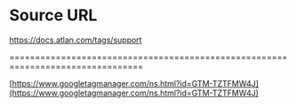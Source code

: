 # Source URL
https://docs.atlan.com/tags/support

================================================================================

<!--
canonical: https://docs.atlan.com/tags/support
link-alternate: https://docs.atlan.com/tags/support
meta-docsearch:docusaurus_tag: doc_tag_doc_list
meta-docsearch:language: en
meta-docsearch:version: current
meta-docusaurus_locale: en
meta-docusaurus_tag: doc_tag_doc_list
meta-docusaurus_version: current
meta-generator: Docusaurus v3.8.1
meta-og-locale: en
meta-og-title: 2 docs tagged with "support" | Atlan Documentation
meta-og-url: https://docs.atlan.com/tags/support
meta-twitter:card: summary_large_image
meta-viewport: width=device-width,initial-scale=1
title: 2 docs tagged with "support" | Atlan Documentation
-->

[https://www.googletagmanager.com/ns.html?id=GTM-TZTFMW4J](https://www.googletagmanager.com/ns.html?id=GTM-TZTFMW4J)

